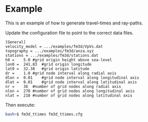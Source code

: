 Example
=======

This is an example of how to generate travel-times and ray-paths.

Update the configuration file to point to the correct data files.

```
[General]
velocity_model = .../examples/fm3d/VpVs.dat
topography = .../examples/fm3d/anza.xyz
stations = .../examples/fm3d/stations.dat
h0 =	5.0	#grid origin height above sea-level
lon0 =	241.83	#grid origin longitude
lat0 =	32.38	#grid origin latitude
dr =	1.0	#grid node interval along radial axis
dlon =	0.01	#grid node interval along longitudinal axis
dlat =	0.01	#grid node interval along latitudinal axis
nr =	36	#number of grid nodes along radial axis
nlon =	278	#number of grid nodes along longitudinal axis
nlat =	218	#number of grid nodes along latitudinal axis
```

Then execute:
```bash
bash>$ fm3d_ttimes fm3d_ttimes.cfg
```
